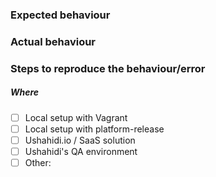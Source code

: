 ### Expected behaviour

### Actual behaviour

### Steps to reproduce the behaviour/error


##### Where
- [ ] Local setup with Vagrant
- [ ] Local setup with platform-release 
- [ ] Ushahidi.io / SaaS solution
- [ ] Ushahidi's QA environment
- [ ] Other: 
